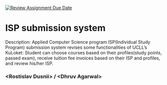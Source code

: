 [![Review Assignment Due Date](https://classroom.github.com/assets/deadline-readme-button-22041afd0340ce965d47ae6ef1cefeee28c7c493a6346c4f15d667ab976d596c.svg)](https://classroom.github.com/a/twPj_hbU)

# ISP submission system

Description: Applied Computer Science program ISP(Individual Study Program) submission system revises some functionalities of UCLL’s KuLoket: Student can choose courses based on their profiles(study points, passed exam), receive tuition fee invoices based on their ISP and profiles, and review his/her ISP.

### \<Rostislav Dusnii\> / \<Dhruv Agarwal\>
